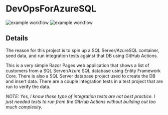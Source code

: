 # DevOpsForAzureSQL

![example workflow](https://github.com/cameronediger/DevOpsForAzureSQL/actions/workflows/sidecar-azuresql.yml/badge.svg)
![example workflow](https://github.com/cameronediger/DevOpsForAzureSQL/actions/workflows/build-test-sidecar.yml/badge.svg)

## Details
The reason for this project is to spin up a SQL Server/AzureSQL container, seed data, and run integration tests against that DB using GitHub Actions. 

This is a very simple Razor Pages web application that shows a list of customers from a SQL Server/Azure SQL database using Entity Framework Core. There is also a SQL Server database project used to create the DB and insert data. There are a couple integration tests in a test project that are run to verify the data. 

_NOTE: Yes, I know these type of integration tests are not best practice. I just needed tests to run from the GitHub Actions without building out too much complexity._
